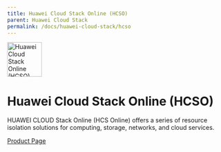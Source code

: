 ```yaml
---
title: Huawei Cloud Stack Online (HCSO)
parent: Huawei Cloud Stack
permalink: /docs/huawei-cloud-stack/hcso
---
```


<img src="https://res-static.hc-cdn.cn/cloudbu-site/public/new-product-icon/HuaweiCloudStack/huaweicloudstack.png" width="80" height="80" alt="Huawei Cloud Stack Online (HCSO)">

# Huawei Cloud Stack Online (HCSO)

HUAWEI CLOUD Stack Online (HCS Online) offers a series of resource isolation solutions for computing, storage, networks, and cloud services.

[Product Page](https://www.huaweicloud.com/intl/en-us/solution/HCSOnline/)

